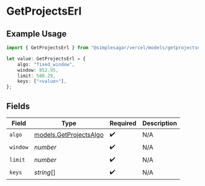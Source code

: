 # GetProjectsErl

## Example Usage

```typescript
import { GetProjectsErl } from "@simplesagar/vercel/models/getprojectsop.js";

let value: GetProjectsErl = {
    algo: "fixed_window",
    window: 852.95,
    limit: 580.29,
    keys: ["<value>"],
};
```

## Fields

| Field                                                  | Type                                                   | Required                                               | Description                                            |
| ------------------------------------------------------ | ------------------------------------------------------ | ------------------------------------------------------ | ------------------------------------------------------ |
| `algo`                                                 | [models.GetProjectsAlgo](../models/getprojectsalgo.md) | :heavy_check_mark:                                     | N/A                                                    |
| `window`                                               | *number*                                               | :heavy_check_mark:                                     | N/A                                                    |
| `limit`                                                | *number*                                               | :heavy_check_mark:                                     | N/A                                                    |
| `keys`                                                 | *string*[]                                             | :heavy_check_mark:                                     | N/A                                                    |